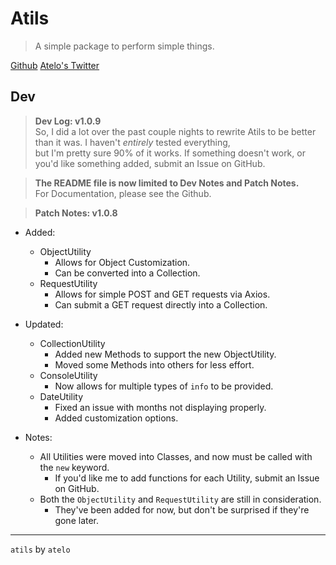 # Atils
> A simple package to perform simple things.

[Github](https://github.com/itsatelo/atils)
[Atelo's Twitter](https://twitter.com/itsatelo)

## Dev
> **Dev Log: v1.0.9**<br>
> So, I did a lot over the past couple nights to rewrite Atils to be better than it was. I haven't *entirely* tested everything,<br>
> but I'm pretty sure 90% of it works. If something doesn't work, or you'd like something added, submit an Issue on GitHub.<br>

> **The README file is now limited to Dev Notes and Patch Notes.**<br>
> For Documentation, please see the Github.

> **Patch Notes: v1.0.8**<br>
- Added:
    - ObjectUtility
        - Allows for Object Customization.
        - Can be converted into a Collection.
    - RequestUtility
        - Allows for simple POST and GET requests via Axios.
        - Can submit a GET request directly into a Collection.
- Updated:
    - CollectionUtility
        - Added new Methods to support the new ObjectUtility.
        - Moved some Methods into others for less effort.
    - ConsoleUtility
        - Now allows for multiple types of `info` to be provided.
    - DateUtility
        - Fixed an issue with months not displaying properly.
        - Added customization options.

- Notes:
    - All Utilities were moved into Classes, and now must be called with the `new` keyword.
        - If you'd like me to add functions for each Utility, submit an Issue on GitHub.
    - Both the `ObjectUtility` and `RequestUtility` are still in consideration.
        - They've been added for now, but don't be surprised if they're gone later.

---
`atils` by `atelo`